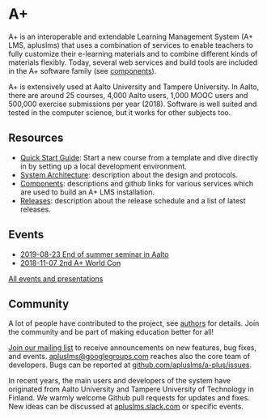 # A+

A+ is an interoperable and extendable Learning Management System (A+ LMS, apluslms)
that uses a combination of services to enable teachers to fully customize their
e-learning materials and to combine different kinds of materials flexibly.
Today, several web services and build tools are included in the A+ software family (see [components](components/)).

A+ is extensively used at Aalto University and Tampere University.
In Aalto, there are around 25 courses, 4,000 Aalto users, 1,000 MOOC users and 500,000 exercise submissions per year (2018).
Software is well suited and tested in the computer science,
but it works for other subjects too.

## Resources

* [Quick Start Guide](guides/quick/): Start a new course from a template and dive directly in by setting up a local development environment.
* [System Architecture](architecture/): description about the design and protocols.
* [Components](components/): descriptions and github links for various services which are used to build an A+ LMS installation.
* [Releases](releases/): description about the release schedule and a list of latest releases.

## Events

* [2019-08-23 End of summer seminar in Aalto](events/2019-end-of-summer-in-aalto/)
* [2018-11-07 2nd A+ World Con](events/2018-2nd-a-plus-world-con/)

[All events and presentations](events/)

## Community

A lot of people have contributed to the project, see [authors](about/authors/) for details.
Join the community and be part of making education better for all!

[Join our mailing list](https://groups.google.com/forum/#!forum/apluslms) to
receive announcements on new features, bug fixes, and events.
<apluslms@googlegroups.com> reaches also the core team of developers.
Bugs can be reported at [github.com/apluslms/a-plus/issues](https://github.com/apluslms/a-plus/issues).

In recent years, the main users and developers of the system have originated
from Aalto University and Tampere University of Technology in Finland. We warmly
welcome Github pull requests for updates and fixes. New ideas can be discussed
at [apluslms.slack.com](https://apluslms.slack.com/) or specific events.
